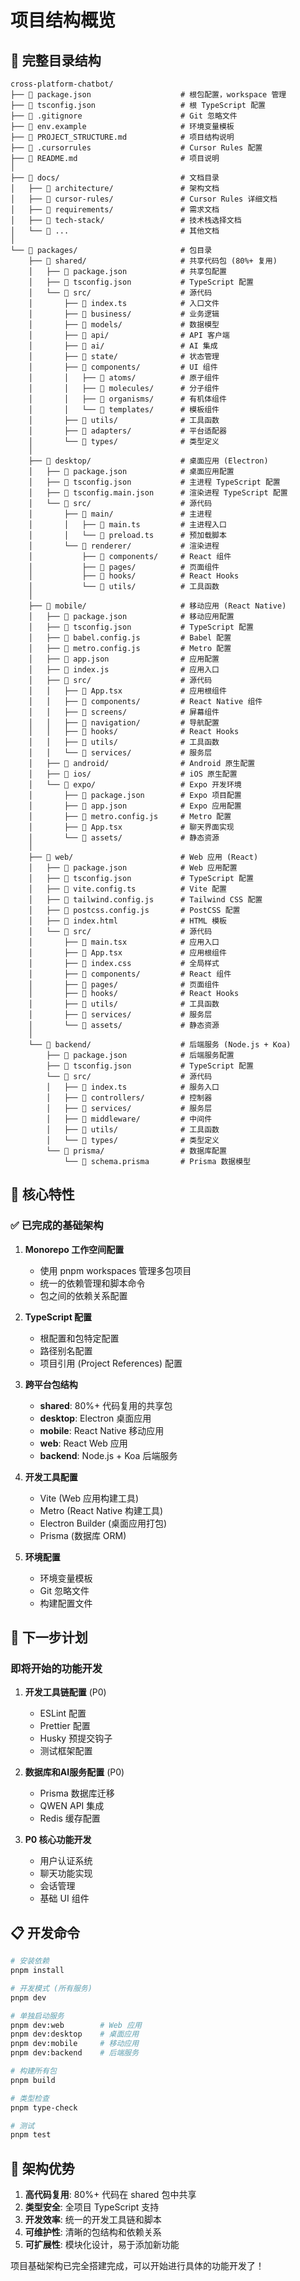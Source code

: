 # 项目结构概览

## 📁 完整目录结构

```
cross-platform-chatbot/
├── 📄 package.json                    # 根包配置，workspace 管理
├── 📄 tsconfig.json                   # 根 TypeScript 配置
├── 📄 .gitignore                      # Git 忽略文件
├── 📄 env.example                     # 环境变量模板
├── 📄 PROJECT_STRUCTURE.md            # 项目结构说明
├── 📄 .cursorrules                    # Cursor Rules 配置
├── 📄 README.md                       # 项目说明
│
├── 📁 docs/                           # 文档目录
│   ├── 📁 architecture/               # 架构文档
│   ├── 📁 cursor-rules/               # Cursor Rules 详细文档
│   ├── 📁 requirements/               # 需求文档
│   ├── 📁 tech-stack/                 # 技术栈选择文档
│   └── 📄 ...                         # 其他文档
│
└── 📁 packages/                       # 包目录
    ├── 📁 shared/                     # 共享代码包 (80%+ 复用)
    │   ├── 📄 package.json            # 共享包配置
    │   ├── 📄 tsconfig.json           # TypeScript 配置
    │   └── 📁 src/                    # 源代码
    │       ├── 📄 index.ts            # 入口文件
    │       ├── 📁 business/           # 业务逻辑
    │       ├── 📁 models/             # 数据模型
    │       ├── 📁 api/                # API 客户端
    │       ├── 📁 ai/                 # AI 集成
    │       ├── 📁 state/              # 状态管理
    │       ├── 📁 components/         # UI 组件
    │       │   ├── 📁 atoms/          # 原子组件
    │       │   ├── 📁 molecules/      # 分子组件
    │       │   ├── 📁 organisms/      # 有机体组件
    │       │   └── 📁 templates/      # 模板组件
    │       ├── 📁 utils/              # 工具函数
    │       ├── 📁 adapters/           # 平台适配器
    │       └── 📁 types/              # 类型定义
    │
    ├── 📁 desktop/                    # 桌面应用 (Electron)
    │   ├── 📄 package.json            # 桌面应用配置
    │   ├── 📄 tsconfig.json           # 主进程 TypeScript 配置
    │   ├── 📄 tsconfig.main.json      # 渲染进程 TypeScript 配置
    │   └── 📁 src/                    # 源代码
    │       ├── 📁 main/               # 主进程
    │       │   ├── 📄 main.ts         # 主进程入口
    │       │   └── 📄 preload.ts      # 预加载脚本
    │       └── 📁 renderer/           # 渲染进程
    │           ├── 📁 components/     # React 组件
    │           ├── 📁 pages/          # 页面组件
    │           ├── 📁 hooks/          # React Hooks
    │           └── 📁 utils/          # 工具函数
    │
    ├── 📁 mobile/                     # 移动应用 (React Native)
    │   ├── 📄 package.json            # 移动应用配置
    │   ├── 📄 tsconfig.json           # TypeScript 配置
    │   ├── 📄 babel.config.js         # Babel 配置
    │   ├── 📄 metro.config.js         # Metro 配置
    │   ├── 📄 app.json                # 应用配置
    │   ├── 📄 index.js                # 应用入口
    │   ├── 📁 src/                    # 源代码
    │   │   ├── 📄 App.tsx             # 应用根组件
    │   │   ├── 📁 components/         # React Native 组件
    │   │   ├── 📁 screens/            # 屏幕组件
    │   │   ├── 📁 navigation/         # 导航配置
    │   │   ├── 📁 hooks/              # React Hooks
    │   │   ├── 📁 utils/              # 工具函数
    │   │   └── 📁 services/           # 服务层
    │   ├── 📁 android/                # Android 原生配置
    │   ├── 📁 ios/                    # iOS 原生配置
    │   └── 📁 expo/                   # Expo 开发环境
    │       ├── 📄 package.json        # Expo 项目配置
    │       ├── 📄 app.json            # Expo 应用配置
    │       ├── 📄 metro.config.js     # Metro 配置
    │       ├── 📄 App.tsx             # 聊天界面实现
    │       └── 📁 assets/             # 静态资源
    │
    ├── 📁 web/                        # Web 应用 (React)
    │   ├── 📄 package.json            # Web 应用配置
    │   ├── 📄 tsconfig.json           # TypeScript 配置
    │   ├── 📄 vite.config.ts          # Vite 配置
    │   ├── 📄 tailwind.config.js      # Tailwind CSS 配置
    │   ├── 📄 postcss.config.js       # PostCSS 配置
    │   ├── 📄 index.html              # HTML 模板
    │   └── 📁 src/                    # 源代码
    │       ├── 📄 main.tsx            # 应用入口
    │       ├── 📄 App.tsx             # 应用根组件
    │       ├── 📄 index.css           # 全局样式
    │       ├── 📁 components/         # React 组件
    │       ├── 📁 pages/              # 页面组件
    │       ├── 📁 hooks/              # React Hooks
    │       ├── 📁 utils/              # 工具函数
    │       ├── 📁 services/           # 服务层
    │       └── 📁 assets/             # 静态资源
    │
    └── 📁 backend/                    # 后端服务 (Node.js + Koa)
        ├── 📄 package.json            # 后端服务配置
        ├── 📄 tsconfig.json           # TypeScript 配置
        └── 📁 src/                    # 源代码
        │   ├── 📄 index.ts            # 服务入口
        │   ├── 📁 controllers/        # 控制器
        │   ├── 📁 services/           # 服务层
        │   ├── 📁 middleware/         # 中间件
        │   ├── 📁 utils/              # 工具函数
        │   └── 📁 types/              # 类型定义
        └── 📁 prisma/                 # 数据库配置
            └── 📄 schema.prisma       # Prisma 数据模型
```

## 🎯 核心特性

### ✅ 已完成的基础架构

1. **Monorepo 工作空间配置**
   - 使用 pnpm workspaces 管理多包项目
   - 统一的依赖管理和脚本命令
   - 包之间的依赖关系配置

2. **TypeScript 配置**
   - 根配置和包特定配置
   - 路径别名配置
   - 项目引用 (Project References) 配置

3. **跨平台包结构**
   - **shared**: 80%+ 代码复用的共享包
   - **desktop**: Electron 桌面应用
   - **mobile**: React Native 移动应用
   - **web**: React Web 应用
   - **backend**: Node.js + Koa 后端服务

4. **开发工具配置**
   - Vite (Web 应用构建工具)
   - Metro (React Native 构建工具)
   - Electron Builder (桌面应用打包)
   - Prisma (数据库 ORM)

5. **环境配置**
   - 环境变量模板
   - Git 忽略文件
   - 构建配置文件

## 🚀 下一步计划

### 即将开始的功能开发

1. **开发工具链配置** (P0)
   - ESLint 配置
   - Prettier 配置
   - Husky 预提交钩子
   - 测试框架配置

2. **数据库和AI服务配置** (P0)
   - Prisma 数据库迁移
   - QWEN API 集成
   - Redis 缓存配置

3. **P0 核心功能开发**
   - 用户认证系统
   - 聊天功能实现
   - 会话管理
   - 基础 UI 组件

## 📋 开发命令

```bash
# 安装依赖
pnpm install

# 开发模式 (所有服务)
pnpm dev

# 单独启动服务
pnpm dev:web        # Web 应用
pnpm dev:desktop    # 桌面应用
pnpm dev:mobile     # 移动应用
pnpm dev:backend    # 后端服务

# 构建所有包
pnpm build

# 类型检查
pnpm type-check

# 测试
pnpm test
```

## 🎨 架构优势

1. **高代码复用**: 80%+ 代码在 shared 包中共享
2. **类型安全**: 全项目 TypeScript 支持
3. **开发效率**: 统一的开发工具链和脚本
4. **可维护性**: 清晰的包结构和依赖关系
5. **可扩展性**: 模块化设计，易于添加新功能

项目基础架构已完全搭建完成，可以开始进行具体的功能开发了！
